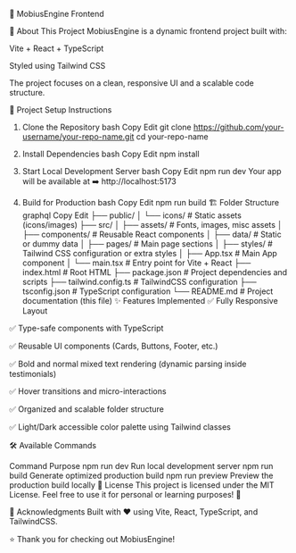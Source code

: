 🚀 MobiusEngine Frontend

📖 About This Project
MobiusEngine is a dynamic frontend project built with:

Vite + React + TypeScript

Styled using Tailwind CSS

The project focuses on a clean, responsive UI and a scalable code structure.

📂 Project Setup Instructions
1. Clone the Repository
bash
Copy
Edit
git clone https://github.com/your-username/your-repo-name.git
cd your-repo-name
2. Install Dependencies
bash
Copy
Edit
npm install
3. Start Local Development Server
bash
Copy
Edit
npm run dev
Your app will be available at ➡️ http://localhost:5173

4. Build for Production
bash
Copy
Edit
npm run build
🏗️ Folder Structure
graphql
Copy
Edit
├── public/
│   └── icons/               # Static assets (icons/images)
├── src/
│   ├── assets/              # Fonts, images, misc assets
│   ├── components/          # Reusable React components
│   ├── data/                # Static or dummy data
│   ├── pages/               # Main page sections
│   ├── styles/              # Tailwind CSS configuration or extra styles
│   ├── App.tsx              # Main App component
│   └── main.tsx             # Entry point for Vite + React
├── index.html               # Root HTML
├── package.json             # Project dependencies and scripts
├── tailwind.config.ts       # TailwindCSS configuration
├── tsconfig.json            # TypeScript configuration
└── README.md                # Project documentation (this file)
✨ Features Implemented
✅ Fully Responsive Layout

✅ Type-safe components with TypeScript

✅ Reusable UI components (Cards, Buttons, Footer, etc.)

✅ Bold and normal mixed text rendering (dynamic parsing inside testimonials)

✅ Hover transitions and micro-interactions

✅ Organized and scalable folder structure

✅ Light/Dark accessible color palette using Tailwind classes

🛠 Available Commands

Command	Purpose
npm run dev	Run local development server
npm run build	Generate optimized production build
npm run preview	Preview the production build locally
📜 License
This project is licensed under the MIT License.
Feel free to use it for personal or learning purposes! 🚀

🙌 Acknowledgments
Built with ❤️ using Vite, React, TypeScript, and TailwindCSS.

⭐ Thank you for checking out MobiusEngine!